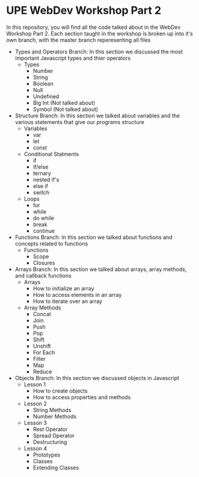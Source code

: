 # UPE WebDev Workshop Part 2

In this repository, you will find all the code talked about in the WebDev Workshop Part 2. Each section taught in the workshop is broken up into it's own branch, with the master branch reperesenting all files
- Types and Operators Branch: In this section we discussed the most important Javascript types and thier operators
    - Types
        - Number
        - String
        - Boolean
        - Null
        - Undefined
        - Big Int (Not talked about)
        - Symbol (Not talked about)
- Structure Branch: In this section we talked about variables and the various statements that give our programs structure
    - Variables
        - var
        - let
        - const
    - Conditional Statments
        - if
        - if/else
        - ternary
        - nested if's
        - else if
        - switch
    - Loops
        - for
        - while
        - do while
        - break
        - continue
- Functions Branch: In this section we talked about functions and concepts related to functions
    - Functions
        - Scope
        - Closures
- Arrays Branch: In this section we talked about arrays, array methods, and callback functions
    - Arrays
       - How to initialize an array
       - How to access elements in an array
       - How to iterate over an array
    - Array Methods
       - Concat
       - Join
       - Push
       - Pop
       - Shift
       - Unshift
       - For Each
       - Filter
       - Map
       - Reduce
- Objects Branch: In this section we discussed objects in Javascript
    - Lesson 1
        - How to create objects
        - How to access properties and methods
    - Lesson 2
        - String Methods
        - Number Methods
    - Lesson 3
        - Rest Operator
        - Spread Operator
        - Destructuring
    - Lesson 4
        - Prototypes
        - Classes
        - Extending Classes
